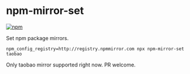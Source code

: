 # npm-mirror-set

[![npm](https://img.shields.io/npm/v/npm-mirror-set)](https://www.npmjs.com/package/npm-mirror-set)

Set npm package mirrors.

```shell
npm_config_registry=http://registry.npmmirror.com npx npm-mirror-set taobao
```

Only taobao mirror supported right now. PR welcome.
